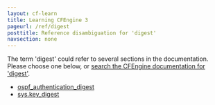 ```yaml
---
layout: cf-learn
title: Learning CFEngine 3
pageurl: /ref/digest
posttitle: Reference disambiguation for 'digest'
navsection: none
---
```


The term 'digest' could refer to several sections in the documentation. Please choose one below, or
[search the CFEngine documentation for 'digest'](http://docs.cfengine.com/latest/search.html?q=digest).

- [ospf_authentication_digest](http://docs.cfengine.com/latest/reference-promise-types-interfaces.html#ospf_authentication_digest)
- [sys.key_digest](http://docs.cfengine.com/latest/reference-special-variables-sys.html#sys-key_digest)
